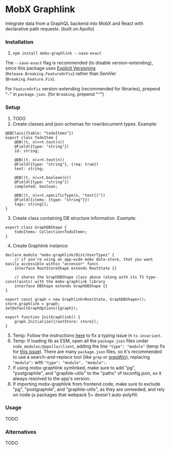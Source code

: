 # MobX Graphlink

Integrate data from a GraphQL backend into MobX and React with declarative path requests. (built on Apollo)

### Installation

1) `npm install mobx-graphlink --save-exact`

The `--save-exact` flag is recommended (to disable version-extending), since this package uses [Explicit Versioning](https://medium.com/sapioit/why-having-3-numbers-in-the-version-name-is-bad-92fc1f6bc73c) (`Release.Breaking.FeatureOrFix`) rather than SemVer (`Breaking.Feature.Fix`).

For `FeatureOrFix` version-extending (recommended for libraries), prepend "`~`" in `package.json`. (for `Breaking`, prepend "`^`")

### Setup

1) TODO
2) Create classes and json-schemas for row/document types. Example:
```
@DBClass({table: "todoItems"})
export class TodoItem {
	@DB((t, n)=>t.text(n))
	@Field({type: "string"})
	id: string;

	@DB((t, n)=>t.text(n))
	@Field({type: "string"}, {req: true})
	text: string;

	@DB((t, n)=>t.boolean(n))
	@Field({type: "string"})
	completed: boolean;

	@DB((t, n)=>t.specificType(n, "text[]"))
	@Field({items: {type: "string"}})
	tags: string[];
}
```
3) Create class containing DB structure information. Example:
```
export class GraphDBShape {
	todoItems: Collection<TodoItem>;
}
```
4) Create Graphlink instance:
```
declare module "mobx-graphlink/Dist/UserTypes" {
	// if you're using an app-wide mobx data-store, that you want easily accessible within "accessor" funcs
	interface RootStoreShape extends RootState {}
	
	// shares the GraphDBShape class above (along with its TS type-constraints) with the mobx-graphlink library
	interface DBShape extends GraphDBShape {}
}

export const graph = new Graphlink<RootState, GraphDBShape>();
store.graphlink = graph;
SetDefaultGraphOptions({graph});

export function InitGraphlink() {
	graph.Initialize({rootStore: store});
}
```
5) Temp: Follow the instructions [here](https://github.com/apollographql/apollo-client/issues/7734#issuecomment-782587795) to fix a typing issue in `ts-invariant`.
6) Temp: If loading lib as ESM, open all the `package.json` files under `node_modules/@apollo/client`, adding the line `"type": "module"` (temp fix for [this issue](https://github.com/apollographql/apollo-client/pull/8396)). There are many `package.json` files, so it's recommended to use a search-and-replace tool (like `grep` or [grepWin](https://tools.stefankueng.com/grepWin.html)), replacing `"module":` with `"type": "module", "module":`.
7) If using mobx-graphlink symlinked, make sure to add "pg", "postgraphile", and "graphile-utils" to the "paths" of tsconfig.json, so it always resolved to the app's version.
8) If importing mobx-graphlink from frontend code, make sure to exclude "pg", "postgraphile", and "graphile-utils", as they are unneeded, and rely on node-js packages that webpack 5+ doesn't auto-polyfill.

### Usage

TODO

### Alternatives

TODO